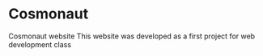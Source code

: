 # Cosmonaut
 Cosmonaut website 
This website was developed as a first project for web development class
